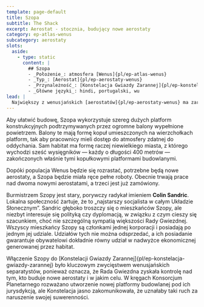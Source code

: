 ```yaml
---
template: page-default
title: Szopa
subtitle: The Shack
excerpt: Aerostat - stocznia, budujący nowe aerostaty
category: ep-atlas-wenus
subcategory: aerostaty
slots:
  aside:
    - type: static
      content: |
        ## Szopa
        - _Położenie_: atmosfera [Wenus]{pl/ep-atlas-wenus}
        - _Typ_: [Aerostat]{pl/ep-aerostaty-wenus}
        - _Przynależność_: [Konstelacja Gwiazdy Zarannej]{pl/ep-konstelacja-gwiazdy-zarannej}
        - _Główne języki_: hindi, portugalski, wu
lead: |
  Największy z wenusjańskich [aerostatów]{pl/ep-aerostaty-wenus} ma zarazem najmniejszą populację. Znany jest wyłącznie jako Szopa. Mieszka w nim 130 000 osób, a jego jedynym celem istnienia jest budowa kolejnych aerostatów. Konstrukcja obiektów unoszących się w atmosferze to zadanie niełatwe — dopóki aerostat nie zostanie wypełniony powietrzem nadającym się do oddychania i odpowiednio uszczelniony, bardzo łatwo może runąć w ogniste głębiny Wenus.
---
```

Aby ułatwić budowę, Szopa wykorzystuje szereg dużych platform konstrukcyjnych podtrzymywanych przez ogromne balony wypełnione powietrzem. Balony te mają formę kopuł umieszczonych na wierzchołkach platform, tak aby pracownicy mieli dostęp do atmosfery zdatnej do oddychania. Sam habitat ma formę raczej niewielkiego miasta, z którego wychodzi sześć wysięgników — każdy o długości 400 metrów — zakończonych właśnie tymi kopułkowymi platformami budowlanymi.

Dopóki populacja Wenus będzie się rozrastać, potrzebne będą nowe aerostaty, a Szopa będzie miała ręce pełne roboty. Obecnie trwają prace nad dwoma nowymi aerostatami, a trzeci jest już zamówiony.

Burmistrzem Szopy jest stary, porywczy radykał imieniem **Colin Sandric**. Lokalna społeczność żartuje, że to „najstarszy socjalista w całym Układzie Słonecznym”. Sandric głęboko troszczy się o mieszkańców Szopy, ale niezbyt interesuje się polityką czy dyplomacją, w związku z czym cieszy się szacunkiem, choć nie szczególną sympatią większości Rady Gwiezdnej. Wszyscy mieszkańcy Szopy są członkami jednej korporacji i posiadają po jednym jej udziale. Udziałów tych nie można odsprzedać, a ich posiadanie gwarantuje obywatelowi dokładnie równy udział w nadwyżce ekonomicznej generowanej przez habitat.

Włączenie Szopy do [Konstelacji Gwiazdy Zarannej]{pl/ep-konstelacja-gwiazdy-zarannej} było kluczowym zwycięstwem wenusjańskich separatystów, ponieważ oznacza, że Rada Gwiezdna zyskała kontrolę nad tym, kto buduje nowe aerostaty i w jakim celu. W kręgach Konsorcjum Planetarnego rozważano utworzenie nowej platformy budowlanej pod ich jurysdykcją, ale Konstelacja jasno zakomunikowała, że uznałaby taki ruch za naruszenie swojej suwerenności.
